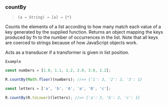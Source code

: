 ### countBy

> `(a → String) → [a] → {*}`

Counts the elements of a list according to how many match each value of a key generated by the supplied function. Returns an object mapping the keys produced by fn to the number of occurrences in the list. Note that all keys are coerced to strings because of how JavaScript objects work.

Acts as a transducer if a transformer is given in list position.

`Example`

```js
const numbers = [1.0, 1.1, 1.2, 2.0, 3.0, 2.2];

R.countBy(Math.floor)(numbers); //=> {'1': 3, '2': 2, '3': 1}

const letters = ['a', 'b', 'A', 'a', 'B', 'c'];

R.countBy(R.toLower)(letters); //=> {'a': 3, 'b': 2, 'c': 1}
```
